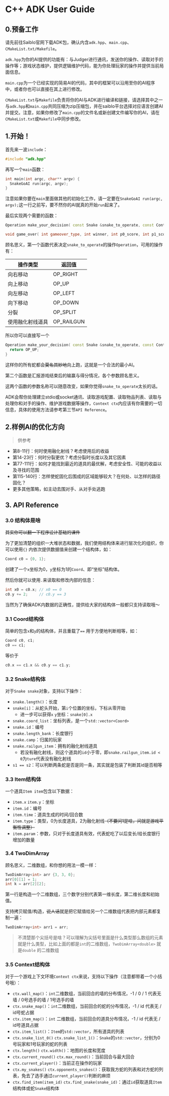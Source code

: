# C++ ADK User Guide

## 0.预备工作

请先前往Saiblo官网下载ADK包，确认内含`adk.hpp`、`main.cpp`、`CMakeList.txt/Makefile`。

`adk.hpp`为你的AI提供的功能有：与Judger进行通讯，发送你的操作、读取对手的操作等；游戏状态维护，提供逻辑维护代码，能为你处理玩家的操作并提供当前局面信息。

`main.cpp`为一个已经实现的简易AI的代码，其中的框架可以沿用至你的AI程序中，或者你也可以直接在其上进行修改。

`CMakeList.txt`与`Makefile`负责将你的AI与ADK进行编译和链接，请选择其中之一与`adk.hpp`和`main.cpp`共同压缩为zip压缩包，并在saiblo平台选择对应语言创建AI并提交。注意，如果你修改了`main.cpp`的文件名或新创建文件编写你的AI，请在`CMakeList.txt`或`Makefile`中同步修改。

## 1.开始！

首先来一波`include`：

```c++
#include "adk.hpp"
```

再写一个`main`函数：

```c++
int main(int argc, char** argv) {
  SnakeGoAI run(argc, argv);
}
```

注意如果你要在`main`里面做其他的初始化工作，请一定要在`SnakeGoAI run(argc, argv);`这一行之前写，要不然你的AI就真的开始`run`起来了。

最后实现两个需要的函数：

```c++
Operation make_your_decision( const Snake &snake_to_operate, const Context &ctx ) {}

void game_over( int gameover_type, int winner, int p0_score, int p1_score ) {}
```

顾名思义，第一个函数代表决定`snake_to_operate`的操作`Operation`，可用的操作有：

| 操作类型         | 返回值     |
| ---------------- | ---------- |
| 向右移动         | OP_RIGHT   |
| 向上移动         | OP_UP      |
| 向左移动         | OP_LEFT    |
| 向下移动         | OP_DOWN    |
| 分裂             | OP_SPLIT   |
| 使用融化射线道具 | OP_RAILGUN |

所以你可以直接写一个

```c++
Operation make_your_decision( const Snake &snake_to_operate, const Context &ctx ) {
  return OP_UP;
}
```

这样你的所有蛇都会~~莫名其妙地~~向上跑，这就是一个合法的最小AI。

第二个函数是汇报游戏结束后的输赢与得分情况，各个参数顾名思义。

这两个函数的参数名称可以随意改变，如果你觉得`snake_to_operate`太长的话。

ADK会帮你处理建立stdio或socket通讯、读取游戏配置、读取物品列表、读取与处理你和对手的操作、维护游戏数据等操作，`Context ctx`内应该有你需要的一切信息，具体的使用方法请参考第三节`API Reference`。

## 2.样例AI的优化方向

> 供参考

- 第8-11行：何时使用融化射线？考虑使用后的收益
- 第14-23行：何时分裂更优？考虑分裂时长度以及其它因素
- 第77-111行：如何才能找到最近的道具的最优解，考虑安全性、可能的收益以及寻找的范围
- 第115-140行：怎样使蛇固化后围成的区域能够较大？在何处、以怎样的路径固化？
- 更多其他策略，如主动去围对手、从对手处逃跑

## 3. API Reference

### 3.0 结构体是啥

~~其实你可以翻一下程序设计基础的课件~~

为了更加清楚的组织一大堆状态和数据，我们使用结构体来进行层次化的组织，你可以使用`{}` 内依次提供数据值来创建一个结构体，如：

```c++
Coord c0 = {0, 1};
```

创建了一个`x`坐标为0，`y`坐标为1的`Coord`、即“坐标”结构体。

然后你就可以使用`.`来读取和修改内部的信息：

```c++
int x0 = c0.x; // x0 == 0
c0.y += 2;     // c0.y == 3
```

当然为了确保ADK内数据的正确性，提供给大家的结构体一般都只支持读取哦～

### 3.1 Coord结构体

简单的包含`x`和`y`的结构体，并且重载了`==` 用于方便地判断相等，如：

```c++
Coord c0, c1;
c0 == c1;
```

等价于

```c++
c0.x == c1.x && c0.y == c1.y;
```

### 3.2 Snake结构体

对于`Snake snake`对象，支持以下操作：

- `snake.length()`：长度
- `snake[i]`：从蛇头开始，第`i`个位置的坐标，下标从零开始
  - 进一步可以获得`x` `y`坐标：`snake[0].x`
- `snake.coord_list`：坐标列表，是一个`std::vector<Coord>` 
- `snake.id`：编号
- `snake.length_bank`：长度银行
- `snake.camp`：归属的玩家
- `snake.railgun_item`：拥有的融化射线道具
  - 若没有融化射线，则这个道具的`id`小于零，即`snake.railgun_item.id < 0`为`ture`代表没有融化射线
- `s1 == s2`：可以判断两条蛇是否是同一条，其实就是包装了判断其id是否相等

### 3.3 Item结构体

一个道具`Item item`包含以下数据：

- `item.x` `item.y`：坐标
- `item.id`：编号
- `item.time`：道具生成的时间/回合数
- `item.type`：类型，0为长度道具，2为融化射线~~（不要问1是啥，问就是游戏平衡性调整）~~
- `item.param`：参数，只对于长度道具有效，代表蛇吃了以后变长/给长度银行增加的数量

### 3.4 TwoDimArray

顾名思义，二维数组，和你想的用法一模一样：

```c++
TwoDimArray<int> arr {3, 3, 0};
arr[0][1] = 1;
int k = arr[2][2];
```

第一行是构造一个二维数组，三个数字分别代表第一维长度，第二维长度和初始值。

支持拷贝赋值/构造，~~说人话~~就是把它赋值给另一个二维数组代表把内部元素都复制一遍：

```c++
TwoDimArray<int> arr1 = arr;
```

> 不清楚那个尖括号是啥？可以理解为尖括号里面是什么类型那么数组的元素就是什么类型，比如上面的都是`int`的二维数组，`TwoDimArray<double>` 就是`double` 的二维数组

### 3.5 Context结构体

对于一个游戏上下文环境`Context ctx`来说，支持以下操作（注意都带着一个小括号哦）：

- `ctx.wall_map()`：`int`二维数组，当前回合的墙的分布情况，-1 / 0 / 1 代表无墙 / 0号选手的墙 / 1号选手的墙
- `ctx.snake_map()`：`int`二维数组，当前回合的蛇的分布情况，-1 / id 代表无 / id号蛇占据
- `ctx.item_map()`：`int` 二维数组，当前回合的道具分布情况，-1 / id 代表无 / id号道具占据
- `ctx.item_list()`：`Item`的`std::vector`，所有道具的列表
- `ctx.snake_list_0()` `ctx.snake_list_1()`：`Snake`的`std::vector`，分别为0号玩家和1号玩家的蛇的列表
- `ctx.length()` `ctx.width()`：地图的长度和宽度
- `ctx.current_round()` `ctx.max_round()`：当前回合与最大回合
- `ctx.current_player()`：当前正在操作的玩家
- `ctx.my_snakes()` `ctx.opponents_snakes()`：获取我方蛇的列表和对方蛇的列表，免去了选手通过`current_player()`判断的麻烦
- `ctx.find_item(item_id)` `ctx.find_snake(snake_id)`：通过`id`获取道具`Item`结构体或蛇`Snake`结构体